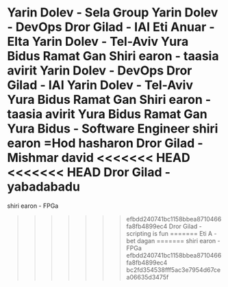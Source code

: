 Yarin Dolev - Sela Group
Yarin Dolev - DevOps
Dror Gilad - IAI
Eti Anuar - Elta
Yarin Dolev - Tel-Aviv
Yura Bidus Ramat Gan
Shiri earon - taasia avirit
Yarin Dolev - DevOps
Dror Gilad - IAI
Yarin Dolev - Tel-Aviv
Yura Bidus Ramat Gan
Shiri earon - taasia avirit
Yura Bidus Ramat Gan
Yura Bidus - Software Engineer
shiri earon  =Hod hasharon
Dror Gilad - Mishmar david
<<<<<<< HEAD
<<<<<<< HEAD
Dror Gilad - yabadabadu
=======
shiri earon - FPGa
>>>>>>> efbdd240741bc1158bbea8710466fa8fb4899ec4
Dror Gilad - scripting is fun
=======
Eti A - bet dagan
=======
shiri earon - FPGa
>>>>>>> efbdd240741bc1158bbea8710466fa8fb4899ec4
>>>>>>> bc2fd354538fff5ac3e7954d67cea06635d3475f
